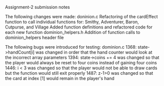 Assignment-2 submission notes

The following changes were made:
doninion.c
Refactoring of the cardEffect function to call individual functions for:
Smithy, Adventurer, Baron, Cutpurse, and Village
Added function definitions and refactored code for each new function
dominion_helpers.h 
Addition of function calls to dominion_helpers header file

The following bugs were introduced for testing:
dominion.c
1368: state->handCount[i] was changed in order that the hand counter would look at the incorrect array parameters
1394: state->coins += 4 was changed so that the player would always be reset to four coins instead of gaining four coins
1446: i < 3 was changed so that the player would not be able to draw cards but the function would still exit properly
1487: z-1>0 was changed so that the card at index [1] would remain in the player's hand